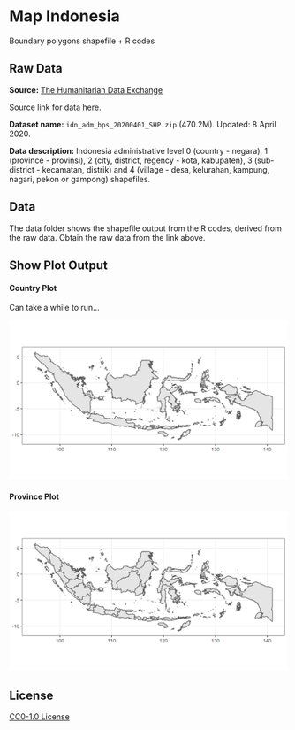 # Map Indonesia

Boundary polygons shapefile + R codes

## Raw Data

**Source:** [The Humanitarian Data Exchange](https://data.humdata.org/)

Source link for data [here](https://data.humdata.org/dataset/indonesia-administrative-boundary-polygons-lines-and-places-levels-0-4b). 

**Dataset name:** `idn_adm_bps_20200401_SHP.zip` (470.2M). Updated: 8 April 2020.

**Data description:** Indonesia administrative level 0 (country - negara), 1 (province - provinsi), 2 (city, district, regency - kota, kabupaten), 3 (sub-district - kecamatan, distrik) and 4 (village - desa, kelurahan, kampung, nagari, pekon or gampong) shapefiles.

## Data

The data folder shows the shapefile output from the R codes, derived from the raw data. Obtain the raw data from the link above.

## Show Plot Output

#### Country Plot

Can take a while to run...

![adm0](plot/adm0_country.png)

#### Province Plot

![adm1](plot/adm1_province.png)

## License

[CC0-1.0 License](https://github.com/dvannanda/map-indonesia/blob/main/LICENSE.md)